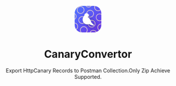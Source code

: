 
<p align="center">

<img src="icon.png" style="width:72px;border-radius:20px;"/>

</p>

<div align="center">

# CanaryConvertor
Export HttpCanary Records to Postman Collection.Only Zip Achieve Supported.

</div>
